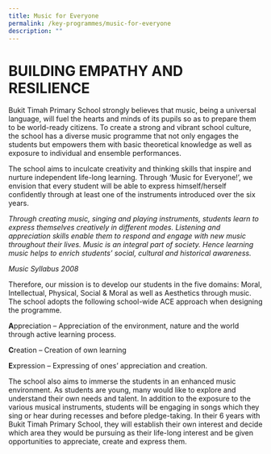 ```yaml
---
title: Music for Everyone
permalink: /key-programmes/music-for-everyone
description: ""
---
```

# BUILDING EMPATHY AND RESILIENCE

Bukit Timah Primary School strongly believes that music, being a universal language, will fuel the hearts and minds of its pupils so as to prepare them to be world-ready citizens. To create a strong and vibrant school culture, the school has a diverse music programme that not only engages the students but empowers them with basic theoretical knowledge as well as exposure to individual and ensemble performances. 

The school aims to inculcate creativity and thinking skills that inspire and nurture independent life-long learning. Through ‘Music for Everyone!’, we envision that every student will be able to express himself/herself confidently through at least one of the instruments introduced over the six years.

<p><em>Through creating music, singing and playing instruments, students learn to express themselves creatively in different modes. Listening and appreciation skills enable them to respond and engage with new music throughout their lives. Music is an integral part of society. Hence learning music helps to enrich students&rsquo; social, cultural and historical awareness.</em></p>
<p><em>Music Syllabus 2008</em></p>

Therefore, our mission is to develop our students in the five domains: Moral, Intellectual, Physical, Social & Moral as well as Aesthetics through music. The school adopts the following school-wide ACE approach when designing the programme.

**A**ppreciation – Appreciation of the environment, nature and the world through active learning process.

**C**reation – Creation of own learning 

**E**xpression – Expressing of ones’ appreciation and creation.

The school also aims to immerse the students in an enhanced music environment. As students are young, many would like to explore and understand their own needs and talent. In addition to the exposure to the various musical instruments, students will be engaging in songs which they sing or hear during recesses and before pledge-taking. In their 6 years with Bukit Timah Primary School, they will establish their own interest and decide which area they would be pursuing as their life-long interest and be given opportunities to appreciate, create and express them.